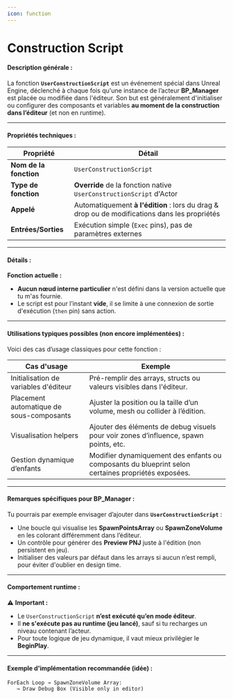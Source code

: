 ```yaml
---
icon: function
---
```


# Construction Script

#### **Description générale :**

La fonction **`UserConstructionScript`** est un événement spécial dans Unreal Engine, déclenché à chaque fois qu'une instance de l’acteur **BP\_Manager** est placée ou modifiée dans l'éditeur. Son but est généralement d'initialiser ou configurer des composants et variables **au moment de la construction dans l’éditeur** (et non en runtime).

***

#### **Propriétés techniques :**

| Propriété              | Détail                                                                                        |
| ---------------------- | --------------------------------------------------------------------------------------------- |
| **Nom de la fonction** | `UserConstructionScript`                                                                      |
| **Type de fonction**   | **Override** de la fonction native `UserConstructionScript` d'Actor                           |
| **Appelé**             | Automatiquement **à l'édition** : lors du drag & drop ou de modifications dans les propriétés |
| **Entrées/Sorties**    | Exécution simple (`Exec` pins), pas de paramètres externes                                    |

***

#### **Détails :**

**Fonction actuelle :**

* **Aucun nœud interne particulier** n'est défini dans la version actuelle que tu m'as fournie.
* Le script est pour l’instant **vide**, il se limite à une connexion de sortie d'exécution (`then` pin) sans action.

***

#### **Utilisations typiques possibles (non encore implémentées) :**

Voici des cas d’usage classiques pour cette fonction :

| Cas d'usage                              | Exemple                                                                                            |
| ---------------------------------------- | -------------------------------------------------------------------------------------------------- |
| Initialisation de variables d'éditeur    | Pré-remplir des arrays, structs ou valeurs visibles dans l'éditeur.                                |
| Placement automatique de sous-composants | Ajuster la position ou la taille d’un volume, mesh ou collider à l’édition.                        |
| Visualisation helpers                    | Ajouter des éléments de debug visuels pour voir zones d’influence, spawn points, etc.              |
| Gestion dynamique d’enfants              | Modifier dynamiquement des enfants ou composants du blueprint selon certaines propriétés exposées. |

***

#### **Remarques spécifiques pour BP\_Manager :**

Tu pourrais par exemple envisager d’ajouter dans **`UserConstructionScript`** :

* Une boucle qui visualise les **SpawnPointsArray** ou **SpawnZoneVolume** en les colorant différemment dans l’éditeur.
* Un contrôle pour générer des **Preview PNJ** juste à l'édition (non persistent en jeu).
* Initialiser des valeurs par défaut dans les arrays si aucun n’est rempli, pour éviter d'oublier en design time.

***

#### **Comportement runtime :**

⚠️ **Important :**

* Le `UserConstructionScript` **n’est exécuté qu’en mode éditeur**.
* Il **ne s'exécute pas au runtime (jeu lancé)**, sauf si tu recharges un niveau contenant l’acteur.
* Pour toute logique de jeu dynamique, il vaut mieux privilégier le **BeginPlay**.

***

#### **Exemple d'implémentation recommandée (idée) :**

```unreal
ForEach Loop → SpawnZoneVolume Array:
   → Draw Debug Box (Visible only in editor)
```
